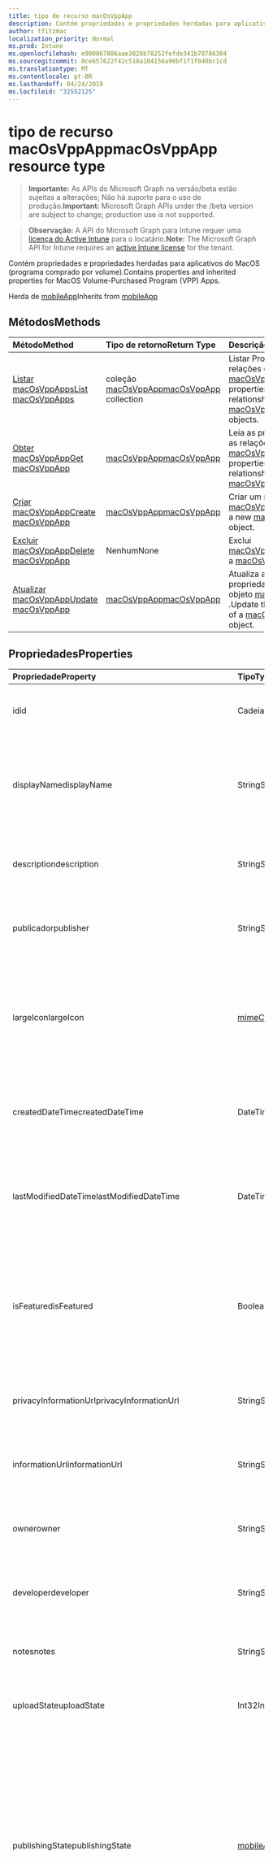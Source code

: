 ```yaml
---
title: tipo de recurso macOsVppApp
description: Contém propriedades e propriedades herdadas para aplicativos do MacOS (programa comprado por volume).
author: tfitzmac
localization_priority: Normal
ms.prod: Intune
ms.openlocfilehash: e900867886aae3828b78252fefde341b78786304
ms.sourcegitcommit: 0ce657622f42c510a104156a96bf1f1f040bc1cd
ms.translationtype: MT
ms.contentlocale: pt-BR
ms.lasthandoff: 04/24/2019
ms.locfileid: "32552125"
---
```

# <a name="macosvppapp-resource-type"></a><span data-ttu-id="9c1b5-103">tipo de recurso macOsVppApp</span><span class="sxs-lookup"><span data-stu-id="9c1b5-103">macOsVppApp resource type</span></span>

> <span data-ttu-id="9c1b5-104">**Importante:** As APIs do Microsoft Graph na versão/beta estão sujeitas a alterações; Não há suporte para o uso de produção.</span><span class="sxs-lookup"><span data-stu-id="9c1b5-104">**Important:** Microsoft Graph APIs under the /beta version are subject to change; production use is not supported.</span></span>

> <span data-ttu-id="9c1b5-105">**Observação:** A API do Microsoft Graph para Intune requer uma [licença do Active Intune](https://go.microsoft.com/fwlink/?linkid=839381) para o locatário.</span><span class="sxs-lookup"><span data-stu-id="9c1b5-105">**Note:** The Microsoft Graph API for Intune requires an [active Intune license](https://go.microsoft.com/fwlink/?linkid=839381) for the tenant.</span></span>

<span data-ttu-id="9c1b5-106">Contém propriedades e propriedades herdadas para aplicativos do MacOS (programa comprado por volume).</span><span class="sxs-lookup"><span data-stu-id="9c1b5-106">Contains properties and inherited properties for MacOS Volume-Purchased Program (VPP) Apps.</span></span>


<span data-ttu-id="9c1b5-107">Herda de [mobileApp](../resources/intune-apps-mobileapp.md)</span><span class="sxs-lookup"><span data-stu-id="9c1b5-107">Inherits from [mobileApp](../resources/intune-apps-mobileapp.md)</span></span>

## <a name="methods"></a><span data-ttu-id="9c1b5-108">Métodos</span><span class="sxs-lookup"><span data-stu-id="9c1b5-108">Methods</span></span>
|<span data-ttu-id="9c1b5-109">Método</span><span class="sxs-lookup"><span data-stu-id="9c1b5-109">Method</span></span>|<span data-ttu-id="9c1b5-110">Tipo de retorno</span><span class="sxs-lookup"><span data-stu-id="9c1b5-110">Return Type</span></span>|<span data-ttu-id="9c1b5-111">Descrição</span><span class="sxs-lookup"><span data-stu-id="9c1b5-111">Description</span></span>|
|:---|:---|:---|
|[<span data-ttu-id="9c1b5-112">Listar macOsVppApps</span><span class="sxs-lookup"><span data-stu-id="9c1b5-112">List macOsVppApps</span></span>](../api/intune-apps-macosvppapp-list.md)|<span data-ttu-id="9c1b5-113">coleção [macOsVppApp](../resources/intune-apps-macosvppapp.md)</span><span class="sxs-lookup"><span data-stu-id="9c1b5-113">[macOsVppApp](../resources/intune-apps-macosvppapp.md) collection</span></span>|<span data-ttu-id="9c1b5-114">Listar Propriedades e relações dos objetos [macOsVppApp](../resources/intune-apps-macosvppapp.md) .</span><span class="sxs-lookup"><span data-stu-id="9c1b5-114">List properties and relationships of the [macOsVppApp](../resources/intune-apps-macosvppapp.md) objects.</span></span>|
|[<span data-ttu-id="9c1b5-115">Obter macOsVppApp</span><span class="sxs-lookup"><span data-stu-id="9c1b5-115">Get macOsVppApp</span></span>](../api/intune-apps-macosvppapp-get.md)|[<span data-ttu-id="9c1b5-116">macOsVppApp</span><span class="sxs-lookup"><span data-stu-id="9c1b5-116">macOsVppApp</span></span>](../resources/intune-apps-macosvppapp.md)|<span data-ttu-id="9c1b5-117">Leia as propriedades e as relações do objeto [macOsVppApp](../resources/intune-apps-macosvppapp.md) .</span><span class="sxs-lookup"><span data-stu-id="9c1b5-117">Read properties and relationships of the [macOsVppApp](../resources/intune-apps-macosvppapp.md) object.</span></span>|
|[<span data-ttu-id="9c1b5-118">Criar macOsVppApp</span><span class="sxs-lookup"><span data-stu-id="9c1b5-118">Create macOsVppApp</span></span>](../api/intune-apps-macosvppapp-create.md)|[<span data-ttu-id="9c1b5-119">macOsVppApp</span><span class="sxs-lookup"><span data-stu-id="9c1b5-119">macOsVppApp</span></span>](../resources/intune-apps-macosvppapp.md)|<span data-ttu-id="9c1b5-120">Criar um novo objeto [macOsVppApp](../resources/intune-apps-macosvppapp.md) .</span><span class="sxs-lookup"><span data-stu-id="9c1b5-120">Create a new [macOsVppApp](../resources/intune-apps-macosvppapp.md) object.</span></span>|
|[<span data-ttu-id="9c1b5-121">Excluir macOsVppApp</span><span class="sxs-lookup"><span data-stu-id="9c1b5-121">Delete macOsVppApp</span></span>](../api/intune-apps-macosvppapp-delete.md)|<span data-ttu-id="9c1b5-122">Nenhum</span><span class="sxs-lookup"><span data-stu-id="9c1b5-122">None</span></span>|<span data-ttu-id="9c1b5-123">Exclui [macOsVppApp](../resources/intune-apps-macosvppapp.md).</span><span class="sxs-lookup"><span data-stu-id="9c1b5-123">Deletes a [macOsVppApp](../resources/intune-apps-macosvppapp.md).</span></span>|
|[<span data-ttu-id="9c1b5-124">Atualizar macOsVppApp</span><span class="sxs-lookup"><span data-stu-id="9c1b5-124">Update macOsVppApp</span></span>](../api/intune-apps-macosvppapp-update.md)|[<span data-ttu-id="9c1b5-125">macOsVppApp</span><span class="sxs-lookup"><span data-stu-id="9c1b5-125">macOsVppApp</span></span>](../resources/intune-apps-macosvppapp.md)|<span data-ttu-id="9c1b5-126">Atualiza as propriedades de um objeto [macOsVppApp](../resources/intune-apps-macosvppapp.md) .</span><span class="sxs-lookup"><span data-stu-id="9c1b5-126">Update the properties of a [macOsVppApp](../resources/intune-apps-macosvppapp.md) object.</span></span>|

## <a name="properties"></a><span data-ttu-id="9c1b5-127">Propriedades</span><span class="sxs-lookup"><span data-stu-id="9c1b5-127">Properties</span></span>
|<span data-ttu-id="9c1b5-128">Propriedade</span><span class="sxs-lookup"><span data-stu-id="9c1b5-128">Property</span></span>|<span data-ttu-id="9c1b5-129">Tipo</span><span class="sxs-lookup"><span data-stu-id="9c1b5-129">Type</span></span>|<span data-ttu-id="9c1b5-130">Descrição</span><span class="sxs-lookup"><span data-stu-id="9c1b5-130">Description</span></span>|
|:---|:---|:---|
|<span data-ttu-id="9c1b5-131">id</span><span class="sxs-lookup"><span data-stu-id="9c1b5-131">id</span></span>|<span data-ttu-id="9c1b5-132">Cadeia de caracteres</span><span class="sxs-lookup"><span data-stu-id="9c1b5-132">String</span></span>|<span data-ttu-id="9c1b5-133">Chave da entidade.</span><span class="sxs-lookup"><span data-stu-id="9c1b5-133">Key of the entity.</span></span> <span data-ttu-id="9c1b5-134">Herdado de [mobileApp](../resources/intune-apps-mobileapp.md)</span><span class="sxs-lookup"><span data-stu-id="9c1b5-134">Inherited from [mobileApp](../resources/intune-apps-mobileapp.md)</span></span>|
|<span data-ttu-id="9c1b5-135">displayName</span><span class="sxs-lookup"><span data-stu-id="9c1b5-135">displayName</span></span>|<span data-ttu-id="9c1b5-136">String</span><span class="sxs-lookup"><span data-stu-id="9c1b5-136">String</span></span>|<span data-ttu-id="9c1b5-137">O título do aplicativo importado ou definido pelo administrador.</span><span class="sxs-lookup"><span data-stu-id="9c1b5-137">The admin provided or imported title of the app.</span></span> <span data-ttu-id="9c1b5-138">Herdado de [mobileApp](../resources/intune-apps-mobileapp.md)</span><span class="sxs-lookup"><span data-stu-id="9c1b5-138">Inherited from [mobileApp](../resources/intune-apps-mobileapp.md)</span></span>|
|<span data-ttu-id="9c1b5-139">description</span><span class="sxs-lookup"><span data-stu-id="9c1b5-139">description</span></span>|<span data-ttu-id="9c1b5-140">String</span><span class="sxs-lookup"><span data-stu-id="9c1b5-140">String</span></span>|<span data-ttu-id="9c1b5-141">A descrição do aplicativo.</span><span class="sxs-lookup"><span data-stu-id="9c1b5-141">The description of the app.</span></span> <span data-ttu-id="9c1b5-142">Herdado de [mobileApp](../resources/intune-apps-mobileapp.md)</span><span class="sxs-lookup"><span data-stu-id="9c1b5-142">Inherited from [mobileApp](../resources/intune-apps-mobileapp.md)</span></span>|
|<span data-ttu-id="9c1b5-143">publicador</span><span class="sxs-lookup"><span data-stu-id="9c1b5-143">publisher</span></span>|<span data-ttu-id="9c1b5-144">String</span><span class="sxs-lookup"><span data-stu-id="9c1b5-144">String</span></span>|<span data-ttu-id="9c1b5-145">O publicador do aplicativo.</span><span class="sxs-lookup"><span data-stu-id="9c1b5-145">The publisher of the app.</span></span> <span data-ttu-id="9c1b5-146">Herdado de [mobileApp](../resources/intune-apps-mobileapp.md)</span><span class="sxs-lookup"><span data-stu-id="9c1b5-146">Inherited from [mobileApp](../resources/intune-apps-mobileapp.md)</span></span>|
|<span data-ttu-id="9c1b5-147">largeIcon</span><span class="sxs-lookup"><span data-stu-id="9c1b5-147">largeIcon</span></span>|[<span data-ttu-id="9c1b5-148">mimeContent</span><span class="sxs-lookup"><span data-stu-id="9c1b5-148">mimeContent</span></span>](../resources/intune-shared-mimecontent.md)|<span data-ttu-id="9c1b5-149">O ícone grande, a ser exibido nos detalhes do aplicativo e usado para o carregamento do ícone.</span><span class="sxs-lookup"><span data-stu-id="9c1b5-149">The large icon, to be displayed in the app details and used for upload of the icon.</span></span> <span data-ttu-id="9c1b5-150">Herdado de [mobileApp](../resources/intune-apps-mobileapp.md)</span><span class="sxs-lookup"><span data-stu-id="9c1b5-150">Inherited from [mobileApp](../resources/intune-apps-mobileapp.md)</span></span>|
|<span data-ttu-id="9c1b5-151">createdDateTime</span><span class="sxs-lookup"><span data-stu-id="9c1b5-151">createdDateTime</span></span>|<span data-ttu-id="9c1b5-152">DateTimeOffset</span><span class="sxs-lookup"><span data-stu-id="9c1b5-152">DateTimeOffset</span></span>|<span data-ttu-id="9c1b5-153">A data e a hora da criação do aplicativo.</span><span class="sxs-lookup"><span data-stu-id="9c1b5-153">The date and time the app was created.</span></span> <span data-ttu-id="9c1b5-154">Herdado de [mobileApp](../resources/intune-apps-mobileapp.md)</span><span class="sxs-lookup"><span data-stu-id="9c1b5-154">Inherited from [mobileApp](../resources/intune-apps-mobileapp.md)</span></span>|
|<span data-ttu-id="9c1b5-155">lastModifiedDateTime</span><span class="sxs-lookup"><span data-stu-id="9c1b5-155">lastModifiedDateTime</span></span>|<span data-ttu-id="9c1b5-156">DateTimeOffset</span><span class="sxs-lookup"><span data-stu-id="9c1b5-156">DateTimeOffset</span></span>|<span data-ttu-id="9c1b5-157">A data e a hora que o aplicativo foi modificado pela última vez.</span><span class="sxs-lookup"><span data-stu-id="9c1b5-157">The date and time the app was last modified.</span></span> <span data-ttu-id="9c1b5-158">Herdado de [mobileApp](../resources/intune-apps-mobileapp.md)</span><span class="sxs-lookup"><span data-stu-id="9c1b5-158">Inherited from [mobileApp](../resources/intune-apps-mobileapp.md)</span></span>|
|<span data-ttu-id="9c1b5-159">isFeatured</span><span class="sxs-lookup"><span data-stu-id="9c1b5-159">isFeatured</span></span>|<span data-ttu-id="9c1b5-160">Boolean</span><span class="sxs-lookup"><span data-stu-id="9c1b5-160">Boolean</span></span>|<span data-ttu-id="9c1b5-161">O valor que indica se o aplicativo está marcado como em destaque pelo administrador. Herdado de [mobileApp](../resources/intune-apps-mobileapp.md)</span><span class="sxs-lookup"><span data-stu-id="9c1b5-161">The value indicating whether the app is marked as featured by the admin. Inherited from [mobileApp](../resources/intune-apps-mobileapp.md)</span></span>|
|<span data-ttu-id="9c1b5-162">privacyInformationUrl</span><span class="sxs-lookup"><span data-stu-id="9c1b5-162">privacyInformationUrl</span></span>|<span data-ttu-id="9c1b5-163">String</span><span class="sxs-lookup"><span data-stu-id="9c1b5-163">String</span></span>|<span data-ttu-id="9c1b5-164">A URL da declaração de privacidade.</span><span class="sxs-lookup"><span data-stu-id="9c1b5-164">The privacy statement Url.</span></span> <span data-ttu-id="9c1b5-165">Herdado de [mobileApp](../resources/intune-apps-mobileapp.md)</span><span class="sxs-lookup"><span data-stu-id="9c1b5-165">Inherited from [mobileApp](../resources/intune-apps-mobileapp.md)</span></span>|
|<span data-ttu-id="9c1b5-166">informationUrl</span><span class="sxs-lookup"><span data-stu-id="9c1b5-166">informationUrl</span></span>|<span data-ttu-id="9c1b5-167">String</span><span class="sxs-lookup"><span data-stu-id="9c1b5-167">String</span></span>|<span data-ttu-id="9c1b5-168">A URL de informações adicionais.</span><span class="sxs-lookup"><span data-stu-id="9c1b5-168">The more information Url.</span></span> <span data-ttu-id="9c1b5-169">Herdado de [mobileApp](../resources/intune-apps-mobileapp.md)</span><span class="sxs-lookup"><span data-stu-id="9c1b5-169">Inherited from [mobileApp](../resources/intune-apps-mobileapp.md)</span></span>|
|<span data-ttu-id="9c1b5-170">owner</span><span class="sxs-lookup"><span data-stu-id="9c1b5-170">owner</span></span>|<span data-ttu-id="9c1b5-171">String</span><span class="sxs-lookup"><span data-stu-id="9c1b5-171">String</span></span>|<span data-ttu-id="9c1b5-172">O proprietário do conteúdo.</span><span class="sxs-lookup"><span data-stu-id="9c1b5-172">The owner of the app.</span></span> <span data-ttu-id="9c1b5-173">Herdado de [mobileApp](../resources/intune-apps-mobileapp.md)</span><span class="sxs-lookup"><span data-stu-id="9c1b5-173">Inherited from [mobileApp](../resources/intune-apps-mobileapp.md)</span></span>|
|<span data-ttu-id="9c1b5-174">developer</span><span class="sxs-lookup"><span data-stu-id="9c1b5-174">developer</span></span>|<span data-ttu-id="9c1b5-175">String</span><span class="sxs-lookup"><span data-stu-id="9c1b5-175">String</span></span>|<span data-ttu-id="9c1b5-176">O desenvolvedor do aplicativo.</span><span class="sxs-lookup"><span data-stu-id="9c1b5-176">The developer of the app.</span></span> <span data-ttu-id="9c1b5-177">Herdado de [mobileApp](../resources/intune-apps-mobileapp.md)</span><span class="sxs-lookup"><span data-stu-id="9c1b5-177">Inherited from [mobileApp](../resources/intune-apps-mobileapp.md)</span></span>|
|<span data-ttu-id="9c1b5-178">notes</span><span class="sxs-lookup"><span data-stu-id="9c1b5-178">notes</span></span>|<span data-ttu-id="9c1b5-179">String</span><span class="sxs-lookup"><span data-stu-id="9c1b5-179">String</span></span>|<span data-ttu-id="9c1b5-180">Anotações do aplicativo.</span><span class="sxs-lookup"><span data-stu-id="9c1b5-180">Notes for the app.</span></span> <span data-ttu-id="9c1b5-181">Herdado de [mobileApp](../resources/intune-apps-mobileapp.md)</span><span class="sxs-lookup"><span data-stu-id="9c1b5-181">Inherited from [mobileApp](../resources/intune-apps-mobileapp.md)</span></span>|
|<span data-ttu-id="9c1b5-182">uploadState</span><span class="sxs-lookup"><span data-stu-id="9c1b5-182">uploadState</span></span>|<span data-ttu-id="9c1b5-183">Int32</span><span class="sxs-lookup"><span data-stu-id="9c1b5-183">Int32</span></span>|<span data-ttu-id="9c1b5-184">O estado de upload.</span><span class="sxs-lookup"><span data-stu-id="9c1b5-184">The upload state.</span></span> <span data-ttu-id="9c1b5-185">Herdado de [mobileApp](../resources/intune-apps-mobileapp.md)</span><span class="sxs-lookup"><span data-stu-id="9c1b5-185">Inherited from [mobileApp](../resources/intune-apps-mobileapp.md)</span></span>|
|<span data-ttu-id="9c1b5-186">publishingState</span><span class="sxs-lookup"><span data-stu-id="9c1b5-186">publishingState</span></span>|[<span data-ttu-id="9c1b5-187">mobileAppPublishingState</span><span class="sxs-lookup"><span data-stu-id="9c1b5-187">mobileAppPublishingState</span></span>](../resources/intune-apps-mobileapppublishingstate.md)|<span data-ttu-id="9c1b5-188">O estado de publicação do aplicativo.</span><span class="sxs-lookup"><span data-stu-id="9c1b5-188">The publishing state for the app.</span></span> <span data-ttu-id="9c1b5-189">O aplicativo não pode ser assinado, a menos que ele seja publicado.</span><span class="sxs-lookup"><span data-stu-id="9c1b5-189">The app cannot be assigned unless the app is published.</span></span> <span data-ttu-id="9c1b5-190">Herdado de [mobileApp](../resources/intune-apps-mobileapp.md).</span><span class="sxs-lookup"><span data-stu-id="9c1b5-190">Inherited from [mobileApp](../resources/intune-apps-mobileapp.md).</span></span> <span data-ttu-id="9c1b5-191">Os valores possíveis são: `notPublished`, `processing`, `published`.</span><span class="sxs-lookup"><span data-stu-id="9c1b5-191">Possible values are: `notPublished`, `processing`, `published`.</span></span>|
|<span data-ttu-id="9c1b5-192">isAssigned</span><span class="sxs-lookup"><span data-stu-id="9c1b5-192">isAssigned</span></span>|<span data-ttu-id="9c1b5-193">Boolean</span><span class="sxs-lookup"><span data-stu-id="9c1b5-193">Boolean</span></span>|<span data-ttu-id="9c1b5-194">O valor que indica se o aplicativo é atribuído a pelo menos um grupo.</span><span class="sxs-lookup"><span data-stu-id="9c1b5-194">The value indicating whether the app is assigned to at least one group.</span></span> <span data-ttu-id="9c1b5-195">Herdado de [mobileApp](../resources/intune-apps-mobileapp.md)</span><span class="sxs-lookup"><span data-stu-id="9c1b5-195">Inherited from [mobileApp](../resources/intune-apps-mobileapp.md)</span></span>|
|<span data-ttu-id="9c1b5-196">roleScopeTagIds</span><span class="sxs-lookup"><span data-stu-id="9c1b5-196">roleScopeTagIds</span></span>|<span data-ttu-id="9c1b5-197">Coleção de cadeias de caracteres</span><span class="sxs-lookup"><span data-stu-id="9c1b5-197">String collection</span></span>|<span data-ttu-id="9c1b5-198">Lista de IDs de marca de escopo para este aplicativo móvel.</span><span class="sxs-lookup"><span data-stu-id="9c1b5-198">List of scope tag ids for this mobile app.</span></span> <span data-ttu-id="9c1b5-199">Herdado de [mobileApp](../resources/intune-apps-mobileapp.md)</span><span class="sxs-lookup"><span data-stu-id="9c1b5-199">Inherited from [mobileApp](../resources/intune-apps-mobileapp.md)</span></span>|
|<span data-ttu-id="9c1b5-200">dependentAppCount</span><span class="sxs-lookup"><span data-stu-id="9c1b5-200">dependentAppCount</span></span>|<span data-ttu-id="9c1b5-201">Int32</span><span class="sxs-lookup"><span data-stu-id="9c1b5-201">Int32</span></span>|<span data-ttu-id="9c1b5-202">O número total de dependências do aplicativo filho.</span><span class="sxs-lookup"><span data-stu-id="9c1b5-202">The total number of dependencies the child app has.</span></span> <span data-ttu-id="9c1b5-203">Herdado de [mobileApp](../resources/intune-apps-mobileapp.md)</span><span class="sxs-lookup"><span data-stu-id="9c1b5-203">Inherited from [mobileApp](../resources/intune-apps-mobileapp.md)</span></span>|
|<span data-ttu-id="9c1b5-204">usedLicenseCount</span><span class="sxs-lookup"><span data-stu-id="9c1b5-204">usedLicenseCount</span></span>|<span data-ttu-id="9c1b5-205">Int32</span><span class="sxs-lookup"><span data-stu-id="9c1b5-205">Int32</span></span>|<span data-ttu-id="9c1b5-206">O número de aplicativos VPP em uso.</span><span class="sxs-lookup"><span data-stu-id="9c1b5-206">The number of VPP licenses in use.</span></span>|
|<span data-ttu-id="9c1b5-207">totalLicenseCount</span><span class="sxs-lookup"><span data-stu-id="9c1b5-207">totalLicenseCount</span></span>|<span data-ttu-id="9c1b5-208">Int32</span><span class="sxs-lookup"><span data-stu-id="9c1b5-208">Int32</span></span>|<span data-ttu-id="9c1b5-209">O número total de licenças VPP.</span><span class="sxs-lookup"><span data-stu-id="9c1b5-209">The total number of VPP licenses.</span></span>|
|<span data-ttu-id="9c1b5-210">releaseDateTime</span><span class="sxs-lookup"><span data-stu-id="9c1b5-210">releaseDateTime</span></span>|<span data-ttu-id="9c1b5-211">DateTimeOffset</span><span class="sxs-lookup"><span data-stu-id="9c1b5-211">DateTimeOffset</span></span>|<span data-ttu-id="9c1b5-212">A data e a hora de lançamento do aplicativo VPP.</span><span class="sxs-lookup"><span data-stu-id="9c1b5-212">The VPP application release date and time.</span></span>|
|<span data-ttu-id="9c1b5-213">appStoreUrl</span><span class="sxs-lookup"><span data-stu-id="9c1b5-213">appStoreUrl</span></span>|<span data-ttu-id="9c1b5-214">String</span><span class="sxs-lookup"><span data-stu-id="9c1b5-214">String</span></span>|<span data-ttu-id="9c1b5-215">A URL da loja.</span><span class="sxs-lookup"><span data-stu-id="9c1b5-215">The store URL.</span></span>|
|<span data-ttu-id="9c1b5-216">licensingType</span><span class="sxs-lookup"><span data-stu-id="9c1b5-216">licensingType</span></span>|[<span data-ttu-id="9c1b5-217">vppLicensingType</span><span class="sxs-lookup"><span data-stu-id="9c1b5-217">vppLicensingType</span></span>](../resources/intune-apps-vpplicensingtype.md)|<span data-ttu-id="9c1b5-218">O tipo de licença com suporte.</span><span class="sxs-lookup"><span data-stu-id="9c1b5-218">The supported License Type.</span></span>|
|<span data-ttu-id="9c1b5-219">vppTokenOrganizationName</span><span class="sxs-lookup"><span data-stu-id="9c1b5-219">vppTokenOrganizationName</span></span>|<span data-ttu-id="9c1b5-220">String</span><span class="sxs-lookup"><span data-stu-id="9c1b5-220">String</span></span>|<span data-ttu-id="9c1b5-221">A organização associada ao Token do Programa de Compra por Volume da Apple</span><span class="sxs-lookup"><span data-stu-id="9c1b5-221">The organization associated with the Apple Volume Purchase Program Token</span></span>|
|<span data-ttu-id="9c1b5-222">vppTokenAccountType</span><span class="sxs-lookup"><span data-stu-id="9c1b5-222">vppTokenAccountType</span></span>|[<span data-ttu-id="9c1b5-223">vppTokenAccountType</span><span class="sxs-lookup"><span data-stu-id="9c1b5-223">vppTokenAccountType</span></span>](../resources/intune-shared-vpptokenaccounttype.md)|<span data-ttu-id="9c1b5-224">O tipo de programa de compra por volume ao qual o Token do Programa de Compra por Volume da Apple especificado está associado.</span><span class="sxs-lookup"><span data-stu-id="9c1b5-224">The type of volume purchase program which the given Apple Volume Purchase Program Token is associated with.</span></span> <span data-ttu-id="9c1b5-225">Os valores possíveis são: `business` e `education`.</span><span class="sxs-lookup"><span data-stu-id="9c1b5-225">Possible values are: `business`, `education`.</span></span> <span data-ttu-id="9c1b5-226">Os valores possíveis são: `business`, `education`.</span><span class="sxs-lookup"><span data-stu-id="9c1b5-226">Possible values are: `business`, `education`.</span></span>|
|<span data-ttu-id="9c1b5-227">vppTokenAppleId</span><span class="sxs-lookup"><span data-stu-id="9c1b5-227">vppTokenAppleId</span></span>|<span data-ttu-id="9c1b5-228">String</span><span class="sxs-lookup"><span data-stu-id="9c1b5-228">String</span></span>|<span data-ttu-id="9c1b5-229">O Apple Id associado ao Token do Programa de Compra de Volume da Apple.</span><span class="sxs-lookup"><span data-stu-id="9c1b5-229">The Apple Id associated with the given Apple Volume Purchase Program Token.</span></span>|
|<span data-ttu-id="9c1b5-230">bundleId</span><span class="sxs-lookup"><span data-stu-id="9c1b5-230">bundleId</span></span>|<span data-ttu-id="9c1b5-231">String</span><span class="sxs-lookup"><span data-stu-id="9c1b5-231">String</span></span>|<span data-ttu-id="9c1b5-232">O Nome da Identidade.</span><span class="sxs-lookup"><span data-stu-id="9c1b5-232">The Identity Name.</span></span>|
|<span data-ttu-id="9c1b5-233">vppTokenId</span><span class="sxs-lookup"><span data-stu-id="9c1b5-233">vppTokenId</span></span>|<span data-ttu-id="9c1b5-234">String</span><span class="sxs-lookup"><span data-stu-id="9c1b5-234">String</span></span>|<span data-ttu-id="9c1b5-235">Identificador do token VPP associado a este aplicativo.</span><span class="sxs-lookup"><span data-stu-id="9c1b5-235">Identifier of the VPP token associated with this app.</span></span>|
|<span data-ttu-id="9c1b5-236">revokeLicenseActionResults</span><span class="sxs-lookup"><span data-stu-id="9c1b5-236">revokeLicenseActionResults</span></span>|<span data-ttu-id="9c1b5-237">coleção [macOsVppAppRevokeLicensesActionResult](../resources/intune-apps-macosvppapprevokelicensesactionresult.md)</span><span class="sxs-lookup"><span data-stu-id="9c1b5-237">[macOsVppAppRevokeLicensesActionResult](../resources/intune-apps-macosvppapprevokelicensesactionresult.md) collection</span></span>|<span data-ttu-id="9c1b5-238">Resultados da revogação de ações de licença neste aplicativo.</span><span class="sxs-lookup"><span data-stu-id="9c1b5-238">Results of revoke license actions on this app.</span></span>|

## <a name="relationships"></a><span data-ttu-id="9c1b5-239">Relações</span><span class="sxs-lookup"><span data-stu-id="9c1b5-239">Relationships</span></span>
|<span data-ttu-id="9c1b5-240">Relação</span><span class="sxs-lookup"><span data-stu-id="9c1b5-240">Relationship</span></span>|<span data-ttu-id="9c1b5-241">Tipo</span><span class="sxs-lookup"><span data-stu-id="9c1b5-241">Type</span></span>|<span data-ttu-id="9c1b5-242">Descrição</span><span class="sxs-lookup"><span data-stu-id="9c1b5-242">Description</span></span>|
|:---|:---|:---|
|<span data-ttu-id="9c1b5-243">categories</span><span class="sxs-lookup"><span data-stu-id="9c1b5-243">categories</span></span>|<span data-ttu-id="9c1b5-244">Coleção [mobileAppCategory](../resources/intune-apps-mobileappcategory.md)</span><span class="sxs-lookup"><span data-stu-id="9c1b5-244">[mobileAppCategory](../resources/intune-apps-mobileappcategory.md) collection</span></span>|<span data-ttu-id="9c1b5-245">A lista de categorias para este aplicativo.</span><span class="sxs-lookup"><span data-stu-id="9c1b5-245">The list of categories for this app.</span></span> <span data-ttu-id="9c1b5-246">Herdado de [mobileApp](../resources/intune-apps-mobileapp.md)</span><span class="sxs-lookup"><span data-stu-id="9c1b5-246">Inherited from [mobileApp](../resources/intune-apps-mobileapp.md)</span></span>|
|<span data-ttu-id="9c1b5-247">assignments</span><span class="sxs-lookup"><span data-stu-id="9c1b5-247">assignments</span></span>|<span data-ttu-id="9c1b5-248">Coleção [mobileAppAssignment](../resources/intune-apps-mobileappassignment.md)</span><span class="sxs-lookup"><span data-stu-id="9c1b5-248">[mobileAppAssignment](../resources/intune-apps-mobileappassignment.md) collection</span></span>|<span data-ttu-id="9c1b5-249">A lista de atribuições de grupo para esse aplicativo móvel.</span><span class="sxs-lookup"><span data-stu-id="9c1b5-249">The list of group assignments for this mobile app.</span></span> <span data-ttu-id="9c1b5-250">Herdado de [mobileApp](../resources/intune-apps-mobileapp.md)</span><span class="sxs-lookup"><span data-stu-id="9c1b5-250">Inherited from [mobileApp](../resources/intune-apps-mobileapp.md)</span></span>|
|<span data-ttu-id="9c1b5-251">installSummary</span><span class="sxs-lookup"><span data-stu-id="9c1b5-251">installSummary</span></span>|[<span data-ttu-id="9c1b5-252">mobileAppInstallSummary</span><span class="sxs-lookup"><span data-stu-id="9c1b5-252">mobileAppInstallSummary</span></span>](../resources/intune-apps-mobileappinstallsummary.md)|<span data-ttu-id="9c1b5-253">Resumo de instalação do aplicativo móvel.</span><span class="sxs-lookup"><span data-stu-id="9c1b5-253">Mobile App Install Summary.</span></span> <span data-ttu-id="9c1b5-254">Herdado de [mobileApp](../resources/intune-apps-mobileapp.md)</span><span class="sxs-lookup"><span data-stu-id="9c1b5-254">Inherited from [mobileApp](../resources/intune-apps-mobileapp.md)</span></span>|
|<span data-ttu-id="9c1b5-255">deviceStatuses</span><span class="sxs-lookup"><span data-stu-id="9c1b5-255">deviceStatuses</span></span>|<span data-ttu-id="9c1b5-256">coleção [mobileAppInstallStatus](../resources/intune-apps-mobileappinstallstatus.md)</span><span class="sxs-lookup"><span data-stu-id="9c1b5-256">[mobileAppInstallStatus](../resources/intune-apps-mobileappinstallstatus.md) collection</span></span>|<span data-ttu-id="9c1b5-257">A lista de Estados de instalação para este aplicativo móvel.</span><span class="sxs-lookup"><span data-stu-id="9c1b5-257">The list of installation states for this mobile app.</span></span> <span data-ttu-id="9c1b5-258">Herdado de [mobileApp](../resources/intune-apps-mobileapp.md)</span><span class="sxs-lookup"><span data-stu-id="9c1b5-258">Inherited from [mobileApp](../resources/intune-apps-mobileapp.md)</span></span>|
|<span data-ttu-id="9c1b5-259">userStatuses</span><span class="sxs-lookup"><span data-stu-id="9c1b5-259">userStatuses</span></span>|<span data-ttu-id="9c1b5-260">coleção [userAppInstallStatus](../resources/intune-apps-userappinstallstatus.md)</span><span class="sxs-lookup"><span data-stu-id="9c1b5-260">[userAppInstallStatus](../resources/intune-apps-userappinstallstatus.md) collection</span></span>|<span data-ttu-id="9c1b5-261">A lista de Estados de instalação para este aplicativo móvel.</span><span class="sxs-lookup"><span data-stu-id="9c1b5-261">The list of installation states for this mobile app.</span></span> <span data-ttu-id="9c1b5-262">Herdado de [mobileApp](../resources/intune-apps-mobileapp.md)</span><span class="sxs-lookup"><span data-stu-id="9c1b5-262">Inherited from [mobileApp](../resources/intune-apps-mobileapp.md)</span></span>|
|<span data-ttu-id="9c1b5-263">relações</span><span class="sxs-lookup"><span data-stu-id="9c1b5-263">relationships</span></span>|<span data-ttu-id="9c1b5-264">coleção [mobileAppRelationship](../resources/intune-apps-mobileapprelationship.md)</span><span class="sxs-lookup"><span data-stu-id="9c1b5-264">[mobileAppRelationship](../resources/intune-apps-mobileapprelationship.md) collection</span></span>|<span data-ttu-id="9c1b5-265">Lista de relações para este aplicativo móvel.</span><span class="sxs-lookup"><span data-stu-id="9c1b5-265">List of relationships for this mobile app.</span></span> <span data-ttu-id="9c1b5-266">Herdado de [mobileApp](../resources/intune-apps-mobileapp.md)</span><span class="sxs-lookup"><span data-stu-id="9c1b5-266">Inherited from [mobileApp](../resources/intune-apps-mobileapp.md)</span></span>|
|<span data-ttu-id="9c1b5-267">assignedLicenses</span><span class="sxs-lookup"><span data-stu-id="9c1b5-267">assignedLicenses</span></span>|<span data-ttu-id="9c1b5-268">coleção [macOsVppAppAssignedLicense](../resources/intune-apps-macosvppappassignedlicense.md)</span><span class="sxs-lookup"><span data-stu-id="9c1b5-268">[macOsVppAppAssignedLicense](../resources/intune-apps-macosvppappassignedlicense.md) collection</span></span>|<span data-ttu-id="9c1b5-269">As licenças atribuídas a este aplicativo.</span><span class="sxs-lookup"><span data-stu-id="9c1b5-269">The licenses assigned to this app.</span></span>|

## <a name="json-representation"></a><span data-ttu-id="9c1b5-270">Representação JSON</span><span class="sxs-lookup"><span data-stu-id="9c1b5-270">JSON Representation</span></span>
<span data-ttu-id="9c1b5-271">Veja a seguir uma representação JSON do recurso.</span><span class="sxs-lookup"><span data-stu-id="9c1b5-271">Here is a JSON representation of the resource.</span></span>
<!-- {
  "blockType": "resource",
  "keyProperty": "id",
  "@odata.type": "microsoft.graph.macOsVppApp"
}
-->
``` json
{
  "@odata.type": "#microsoft.graph.macOsVppApp",
  "id": "String (identifier)",
  "displayName": "String",
  "description": "String",
  "publisher": "String",
  "largeIcon": {
    "@odata.type": "microsoft.graph.mimeContent",
    "type": "String",
    "value": "binary"
  },
  "createdDateTime": "String (timestamp)",
  "lastModifiedDateTime": "String (timestamp)",
  "isFeatured": true,
  "privacyInformationUrl": "String",
  "informationUrl": "String",
  "owner": "String",
  "developer": "String",
  "notes": "String",
  "uploadState": 1024,
  "publishingState": "String",
  "isAssigned": true,
  "roleScopeTagIds": [
    "String"
  ],
  "dependentAppCount": 1024,
  "usedLicenseCount": 1024,
  "totalLicenseCount": 1024,
  "releaseDateTime": "String (timestamp)",
  "appStoreUrl": "String",
  "licensingType": {
    "@odata.type": "microsoft.graph.vppLicensingType",
    "supportUserLicensing": true,
    "supportDeviceLicensing": true,
    "supportsUserLicensing": true,
    "supportsDeviceLicensing": true
  },
  "vppTokenOrganizationName": "String",
  "vppTokenAccountType": "String",
  "vppTokenAppleId": "String",
  "bundleId": "String",
  "vppTokenId": "String",
  "revokeLicenseActionResults": [
    {
      "@odata.type": "microsoft.graph.macOsVppAppRevokeLicensesActionResult",
      "userId": "String",
      "managedDeviceId": "String",
      "totalLicensesCount": 1024,
      "failedLicensesCount": 1024,
      "actionFailureReason": "String",
      "actionName": "String",
      "actionState": "String",
      "startDateTime": "String (timestamp)",
      "lastUpdatedDateTime": "String (timestamp)"
    }
  ]
}
```





